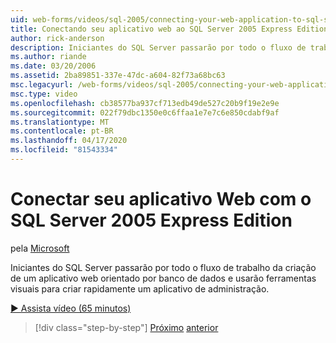 ```yaml
---
uid: web-forms/videos/sql-2005/connecting-your-web-application-to-sql-server-2005-express-edition
title: Conectando seu aplicativo web ao SQL Server 2005 Express Edition | Microsoft Docs
author: rick-anderson
description: Iniciantes do SQL Server passarão por todo o fluxo de trabalho da criação de um aplicativo web orientado por banco de dados e usarão ferramentas visuais para criar rapidamente um administrado...
ms.author: riande
ms.date: 03/20/2006
ms.assetid: 2ba89851-337e-47dc-a604-82f73a68bc63
msc.legacyurl: /web-forms/videos/sql-2005/connecting-your-web-application-to-sql-server-2005-express-edition
msc.type: video
ms.openlocfilehash: cb38577ba937cf713edb49de527c20b9f19e2e9e
ms.sourcegitcommit: 022f79dbc1350e0c6ffaa1e7e7c6e850cdabf9af
ms.translationtype: MT
ms.contentlocale: pt-BR
ms.lasthandoff: 04/17/2020
ms.locfileid: "81543334"
---
```

# <a name="connecting-your-web-application-to-sql-server-2005-express-edition"></a>Conectar seu aplicativo Web com o SQL Server 2005 Express Edition

pela [Microsoft](https://github.com/microsoft)

Iniciantes do SQL Server passarão por todo o fluxo de trabalho da criação de um aplicativo web orientado por banco de dados e usarão ferramentas visuais para criar rapidamente um aplicativo de administração.

[&#9654; Assista vídeo (65 minutos)](https://channel9.msdn.com/Blogs/ASP-NET-Site-Videos/connecting-your-web-application-to-sql-server-2005-express-edition)

> [!div class="step-by-step"]
> [Próximo](understanding-security-and-network-connectivity.md)
> [anterior](using-sql-server-management-studio.md)
